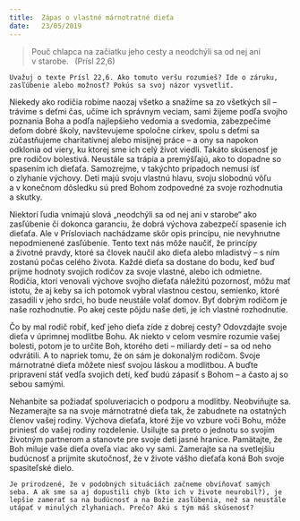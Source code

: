 ```yaml
---
title:  Zápas o vlastné márnotratné dieťa
date:   23/05/2019
---
```


> <p></p>
> Pouč chlapca na začiatku jeho cesty a neodchýli sa od nej ani v starobe.  (Prísl 22,6)

`Uvažuj o texte Prísl 22,6. Ako tomuto veršu rozumieš? Ide o záruku, zasľúbenie alebo možnosť? Pokús sa svoj názor vysvetliť.`

Niekedy ako rodičia robíme naozaj všetko a snažíme sa zo všetkých síl – trávime s deťmi čas, učíme ich správnym veciam, sami žijeme podľa svojho poznania Boha a podľa najlepšieho vedomia a svedomia, zabezpečíme deťom dobré školy, navštevujeme spoločne cirkev, spolu s deťmi sa zúčastňujeme charitatívnej alebo misijnej práce – a ony sa napokon odklonia od viery, ku ktorej sme ich celý život viedli. Takáto skúsenosť je pre rodičov bolestivá. Neustále sa trápia a premýšľajú, ako to dopadne so spasením ich dieťaťa. Samozrejme, v takýchto prípadoch nemusí ísť o zlyhanie výchovy. Deti majú svoju vlastnú hlavu, svoju slobodnú vôľu a v konečnom dôsledku sú pred Bohom zodpovedné za svoje rozhodnutia a skutky.

Niektorí ľudia vnímajú slová „neodchýli sa od nej ani v starobe“ ako zasľúbenie či dokonca garanciu, že dobrá výchova zabezpečí spasenie ich dieťaťa. Ale v Prísloviach nachádzame skôr opis princípu, nie nevyhnutne nepodmienené zasľúbenie. Tento text nás môže naučiť, že princípy a životné pravdy, ktoré sa človek naučil ako dieťa alebo mladistvý – s ním zostanú počas celého života. Každé dieťa sa dostane do bodu, keď buď prijme hodnoty svojich rodičov za svoje vlastné, alebo ich odmietne. Rodičia, ktorí venovali výchove svojho dieťaťa náležitú pozornosť, môžu mať istotu, že aj keby sa ich potomok vybral vlastnou cestou, semienko, ktoré zasadili v jeho srdci, ho bude neustále volať domov. Byť dobrým rodičom je naše rozhodnutie. Po akej ceste pôjdu naše deti, je ich vlastné rozhodnutie.

Čo by mal rodič robiť, keď jeho dieťa zíde z dobrej cesty? Odovzdajte svoje dieťa v úprimnej modlitbe Bohu. Ak niekto v celom vesmíre rozumie vašej bolesti, potom je to určite Boh, ktorého deti – miliardy detí – sa od neho odvrátili. A to napriek tomu, že on sám je dokonalým rodičom. Svoje márnotratné dieťa môžete niesť svojou láskou a modlitbou. A buďte pripravení stáť vedľa svojich detí, keď budú zápasiť s Bohom – a často aj so sebou samými.

Nehanbite sa požiadať spoluveriacich o podporu a modlitby. Neobviňujte sa. Nezamerajte sa na svoje márnotratné dieťa tak, že zabudnete na ostatných členov vašej rodiny. Výchova dieťaťa, ktoré žije vo vzbure voči Bohu, môže priniesť do vašej rodiny rozdelenie. Usilujte sa preto o jednotu so svojím životným partnerom a stanovte pre svoje deti jasné hranice. Pamätajte, že Boh miluje vaše dieťa oveľa viac ako vy sami. Zamerajte sa na svetlejšiu budúcnosť a prijmite skutočnosť, že v živote vášho dieťaťa koná Boh svoje spasiteľské dielo.

`Je prirodzené, že v podobných situáciách začneme obviňovať samých seba. A ak sme sa aj dopustili chýb (kto ich v živote neurobil?), je lepšie zamerať sa na budúcnosť a na Božie zasľúbenia, než sa neustále utápať v minulých zlyhaniach. Prečo? Akú s tým máš skúsenosť?`